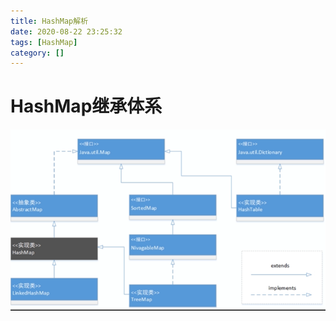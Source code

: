 ```yaml
---
title: HashMap解析
date: 2020-08-22 23:25:32
tags: [HashMap]
category: []
---
```


#  HashMap继承体系

![HashMap继承体系](HashMap解析.assets/1598791484055.png)